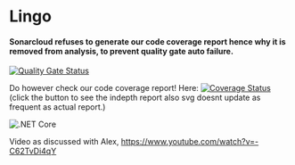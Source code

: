 # Lingo


#### Sonarcloud refuses to generate our code coverage report hence why it is removed from analysis, to prevent quality gate auto failure.

[![Quality Gate Status](https://sonarcloud.io/api/project_badges/measure?project=karmalegend_Lingo&metric=alert_status)](https://sonarcloud.io/dashboard?id=karmalegend_Lingo)

Do however check our code coverage report!
Here:
[![Coverage Status](https://coveralls.io/repos/github/karmalegend/Lingo/badge.svg?branch=main)](https://coveralls.io/github/karmalegend/Lingo?branch=main) (click the button to see the indepth report also svg doesnt update as frequent as actual report.)

![.NET Core](https://github.com/karmalegend/Lingo/workflows/.NET%20Core/badge.svg)


Video as discussed with Alex, https://www.youtube.com/watch?v=-C62TvDi4qY

